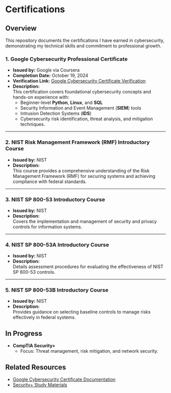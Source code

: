 # Certifications

## Overview
This repository documents the certifications I have earned in cybersecurity, demonstrating my technical skills and commitment to professional growth.

### 1. Google Cybersecurity Professional Certificate
- **Issued by:** Google via Coursera  
- **Completion Date:** October 19, 2024  
- **Verification Link:** [Google Cybersecurity Certificate Verification](https://coursera.org/verify/professional-cert/N5EOZM160IC1)  
- **Description:**  
  This certification covers foundational cybersecurity concepts and hands-on experience with:
  - Beginner-level **Python**, **Linux**, and **SQL**
  - Security Information and Event Management (**SIEM**) tools
  - Intrusion Detection Systems (**IDS**)
  - Cybersecurity risk identification, threat analysis, and mitigation techniques.

---

### 2. NIST Risk Management Framework (RMF) Introductory Course
- **Issued by:** NIST  
- **Description:**  
  This course provides a comprehensive understanding of the Risk Management Framework (RMF) for securing systems and achieving compliance with federal standards.

---

### 3. NIST SP 800-53 Introductory Course
- **Issued by:** NIST  
- **Description:**  
  Covers the implementation and management of security and privacy controls for information systems.

---

### 4. NIST SP 800-53A Introductory Course
- **Issued by:** NIST  
- **Description:**  
  Details assessment procedures for evaluating the effectiveness of NIST SP 800-53 controls.

---

### 5. NIST SP 800-53B Introductory Course
- **Issued by:** NIST  
- **Description:**  
  Provides guidance on selecting baseline controls to manage risks effectively in federal systems.

## In Progress
- **CompTIA Security+**
  - Focus: Threat management, risk mitigation, and network security.

## Related Resources
- [Google Cybersecurity Certificate Documentation](<Add link>)
- [Security+ Study Materials](<Add link>)

